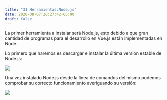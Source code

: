 ```yaml
---
title: "31 Herramientas:Node.js"
date: 2020-08-07T20:27:42-05:00
draft: false
---
```


La primer herramienta a instalar será Node.js, esto debido a que gran cantidad de programas para el desarrollo en Vue.js están implementadas en Node.

Lo primero que haremos es descargar e instalar la última versión estable de Node.js:

![](https://www.tutorialesprogramacionya.com/vueya/imagentema/foto005.jpg)

Una vez instalado Node.js desde la línea de comandos del mismo podemos comprobar su correcto funcionamiento averiguando su versión:

![](https://www.tutorialesprogramacionya.com/vueya/imagentema/foto006.jpg)

